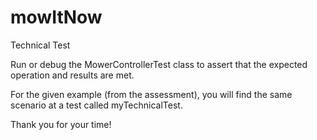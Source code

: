 # mowItNow
Technical Test

Run or debug the MowerControllerTest class to assert that the expected operation and results are met.

For the given example (from the assessment), you will find the same scenario at a test called myTechnicalTest.

Thank you for your time!


